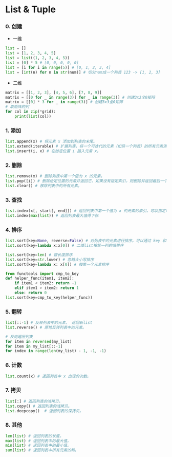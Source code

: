 # List & Tuple

### 0. 创建

- 一维

```py
list = []
list = [1, 2, 3, 4, 5]
list = list((1, 2, 3, 4, 5))
list = [0] * 5 # [0, 0, 0, 0, 0]
list = [i for i in range(5)] # [0, 1, 2, 3, 4]
list = [int(n) for n in str(num)] # 切分num成一个列表 123 -> [1, 2, 3]
```



- 二维

```py
matrix = [[1, 2, 3], [4, 5, 6], [7, 8, 9]]
matrix = [[0 for _ in range(3)] for _ in range(3)] # 创建3x3全0矩阵
matrix = [[0] * 3 for _ in range(3)] # 创建3x3全0矩阵
# 取矩阵的列
for col in zip(*grid):
	print(list(col))
```





### 1. 添加

```python
list.append(x) # 将元素 x 添加到列表的末尾。
list.extend(iterable) # 扩展列表，将一个可迭代的元素（如另一个列表）的所有元素添加到列表的末尾。
list.insert(i, x) # 在给定位置 i 插入元素 x。
```

### 2. 删除

```python
list.remove(x) # 删除列表中第一个值为 x 的元素。
list.pop([i]) # 删除给定位置的元素并返回它。如果没有指定索引，则删除并返回最后一个元素。
list.clear() # 移除列表中的所有元素。
```

### 3. 查找

```python
list.index(x[, start[, end]]) # 返回列表中第一个值为 x 的元素的索引。可以指定可选的 start 和 end.
list.index(max(list)) # 返回列表最大值得下标
```

### 4. 排序

```python
list.sort(key=None, reverse=False) # 对列表中的元素进行排序。可以通过 key 和 reverse 参数自定义排序。
list.sort(key=lambda x:x[0]) # 二维list按某一列的值排序

list.sort(key=len) # 按长度排序
list.sort(key=str.lower) # 忽略大小写排序
list.sort(key=lambda x: x[0]) # 按第一个元素排序

from functools import cmp_to_key
def helper_func(item1, item2):
    if item1 < item2: return -1
    elif item1 > item2: return 1
    else: return 0
list.sort(key=cmp_to_key(helper_func))
```

### 5. 翻转

```python
list[::-1] # 反转列表中的元素， 返回新list
list.reverse() # 原地反转列表中的元素。

# 反向遍历列表
for item in reversed(my_list)
for item in my_list[::-1]
for index in range(len(my_list) - 1, -1, -1)
```

### 6. 计数

```python
list.count(x) # 返回列表中 x 出现的次数。
```

### 7. 拷贝

```python
list[:] # 返回列表的浅拷贝。
list.copy() # 返回列表的浅拷贝。
list.deepcopy()  # 返回列表的深拷贝。
```

### 8. 其他

```python
len(list) # 返回列表的长度。
max(list) # 返回列表中的最大值。
min(list) # 返回列表中的最小值。
sum(list) # 返回列表中所有元素的和。
```
